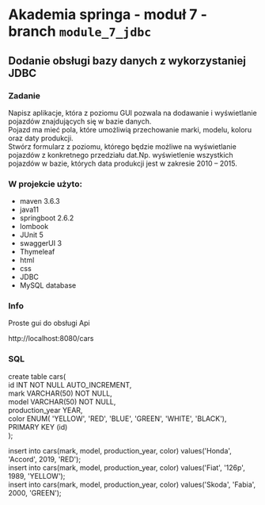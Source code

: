 # Akademia springa - moduł 7 - branch `module_7_jdbc`

## Dodanie obsługi bazy danych z wykorzystaniej JDBC

### Zadanie

Napisz aplikacje, która z poziomu GUI pozwala na dodawanie i wyświetlanie pojazdów znajdujących się w bazie danych.   
Pojazd ma mieć pola, które umożliwią przechowanie marki, modelu, koloru oraz daty produkcji.  
Stwórz formularz z poziomu, którego będzie możliwe na wyświetlanie pojazdów z konkretnego przedziału dat.Np. wyświetlenie wszystkich 
pojazdów w bazie, których data produkcji jest w zakresie 2010 – 2015.

### W projekcie użyto:

* maven 3.6.3
* java11
* springboot 2.6.2
* lombook
* JUnit 5
* swaggerUI 3
* Thymeleaf
* html
* css
* JDBC
* MySQL database

### Info
Proste gui do obsługi Api

http://localhost:8080/cars


### SQL
create table cars(  
id INT NOT NULL AUTO_INCREMENT,  
mark VARCHAR(50) NOT NULL,  
model VARCHAR(50) NOT NULL,  
production_year YEAR,  
color ENUM( 'YELLOW', 'RED', 'BLUE', 'GREEN', 'WHITE', 'BLACK'),  
PRIMARY KEY (id)  
);

insert into cars(mark, model, production_year, color) values('Honda', 'Accord', 2019, 'RED');  
insert into cars(mark, model, production_year, color) values('Fiat', '126p', 1989, 'YELLOW');  
insert into cars(mark, model, production_year, color) values('Skoda', 'Fabia', 2000, 'GREEN');  